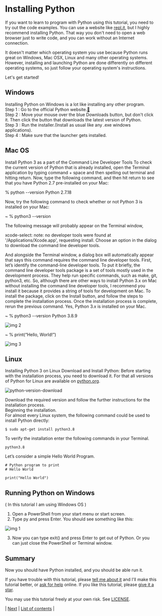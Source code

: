 # Installing Python

If you want to learn to program with Python using this tutorial, you need to try out the code examples. You can use a website like [repl.it](https://replit.com/languages/python3), but I highly recommend installing Python. That way you don't need to open a web browser just to write code, and you can work without an Internet connection.

It doesn't matter which operating system you use because Python runs great on Windows, Mac OSX, Linux and many other operating systems. However, installing and launching Python are done differently on different operating systems, so just follow your operating system's instructions.

Let's get started!

## Windows

Installing Python on Windows is a lot like installing any other program. <br>
Step 1 : Go to the official Python website.[🔗](https://www.python.org/) <br>
Step 2 : Move your mouse over the blue Downloads button, but don't click it. Then click the button that downloads the latest version of Python. <br>
Step 3 : Run the installer.(Install as usual like any .exe windows applications). <br>
Step 4 : Make sure that the launcher gets installed. <br>

## Mac OS
Install Python 3 as a part of the Command Line Developer Tools
To check the current version of Python that is already installed, open the Terminal application by typing command + space and then spelling out terminal and hitting return. Now, type the following command, and then hit return to see that you have Python 2.7 pre-installed on your Mac:

% python --version
Python 2.7.18

Now, try the following command to check whether or not Python 3 is installed on your Mac:

~ % python3 --version

The following message will probably appear on the Terminal window,

xcode-select: note: no developer tools were found at '/Applications/Xcode.app', requesting install. Choose an option in the dialog to download the command line developer tools.

And alongside the Terminal window, a dialog box will automatically appear that says this command requires the command line developer tools. First, let’s identify the command-line developer tools. To put it briefly, the command line developer tools package is a set of tools mostly used in the development process. They help run specific commands, such as make, git, python3, etc. So, although there are other ways to install Python 3.x on Mac without installing the command line developer tools, I recommend you install it because it provides a string of tools for development on Mac. To install the package, click on the Install button, and follow the steps to complete the installation process. Once the installation process is complete, rerun the previous command. Yes, Python 3.x is installed on your Mac.

~ % python3 --version
Python 3.8.9

![img 2](https://user-images.githubusercontent.com/85627085/232229759-0cd061ed-2494-44db-8cc6-de8b07937887.png)

~ % print(“Hello, World!”)

![img 3](https://user-images.githubusercontent.com/85627085/232230130-65835a69-f622-422c-9990-666ddf08f846.png)

## Linux

Installing Python 3 on Linux
Download and Install Python:
Before starting with the installation process, you need to download it. For that all versions of Python for Linux are available on [python.org](https://www.python.org/).

![python-version-download](https://user-images.githubusercontent.com/85627085/232230320-dba93a92-36f2-4d93-9b5f-2da6fdb7b633.jpg)

Download the required version and follow the further instructions for the installation process. <br>
Beginning the installation. <br>
For almost every Linux system, the following command could be used to install Python directly: <br>

```
$ sudo apt-get install python3.8
```
To verify the installation enter the following commands in your Terminal.
```
python3.8
```

Let’s consider a simple Hello World Program.
```
# Python program to print
# Hello World
  
print("Hello World")
```

## Running Python on Windows 
( In this tutorial I am using Windows OS )
1. Open a PowerShell from your start menu or start screen. <br>
2. Type py and press Enter. You should see something like this:

![img 1](https://user-images.githubusercontent.com/85627085/232227452-54f0d7eb-b915-4b00-89ce-a8345da50db0.png)

3. Now you can type exit() and press Enter to get out of Python. Or you can just close the PowerShell or Terminal window. <br>

## Summary

Now you should have Python installed, and you should be able run it. <br>

If you have trouble with this tutorial, please [tell me about it]() and I'll make this tutorial better, or [ask for help]() online. If you like this tutorial, please [give it a star]().

You may use this tutorial freely at your own risk. See [LICENSE](https://github.com/hegdepavankumar/python-zero-to-hero/blob/main/LICENSE). <br>

| [Next]() | [List of contents]() |
